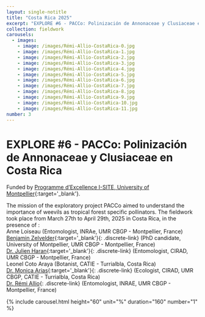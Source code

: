 ```yaml
---
layout: single-notitle
title: "Costa Rica 2025"
excerpt: "EXPLORE #6 - PACCo: Polinización de Annonaceae y Clusiaceae en Costa Rica <br/>"
collection: fieldwork
carousels:
  - images:
    - image: /images/Rémi-Allio-CostaRica-0.jpg
    - image: /images/Rémi-Allio-CostaRica-1.jpg
    - image: /images/Rémi-Allio-CostaRica-2.jpg
    - image: /images/Rémi-Allio-CostaRica-3.jpg
    - image: /images/Rémi-Allio-CostaRica-4.jpg
    - image: /images/Rémi-Allio-CostaRica-5.jpg
    - image: /images/Rémi-Allio-CostaRica-6.jpg
    - image: /images/Rémi-Allio-CostaRica-7.jpg
    - image: /images/Rémi-Allio-CostaRica-8.jpg
    - image: /images/Rémi-Allio-CostaRica-9.jpg
    - image: /images/Rémi-Allio-CostaRica-10.jpg
    - image: /images/Rémi-Allio-CostaRica-11.jpg
number: 3
---
```

# EXPLORE #6 - PACCo: Polinización de Annonaceae y Clusiaceae en Costa Rica

Funded by [Programme d’Excellence I-SITE, University of Montpellier](https://www.umontpellier.fr/en/?type-contenu=appel-a-projet){:target='_blank'}.<br/>

The mission of the exploratory project PACCo aimed to understand the importance of weevils as tropical forest specific pollinators. The fieldwork took place from March 27th to April 29th, 2025 in Costa Rica, in the presence of :<br/>
Anne Loiseau (Entomologist, INRAe, UMR CBGP - Montpellier, France)<br/>
[Benjamin Zelvelder](https://www.researchgate.net/profile/Benjamin-Zelvelder){:target='_blank'}{: .discrete-link} (PhD candidate, University of Montpellier, UMR CBGP - Montpellier, France)<br/>
[Dr. Julien Haran](https://julienharan.wixsite.com/jharan){:target='_blank'}{: .discrete-link} (Entomologist, CIRAD, UMR CBGP - Montpellier, France)<br/>
Leonel Coto Araya (Botanist, CATIE - Turrialbla, Costa Rica)<br/>
[Dr. Monica Arias](https://scholar.google.com/citations?user=4BauClEAAAAJ&hl=es){:target='_blank'}{: .discrete-link} (Ecologist, CIRAD, UMR CBGP, CATIE - Turrialbla, Costa Rica)<br/>
[Dr. Rémi Allio](https://remiallio.github.io/research/){: .discrete-link} (Entomologist, INRAE, UMR CBGP - Montpellier, France)<br/>


{% include carousel.html height="60" unit="%" duration="160" number="1" %}
